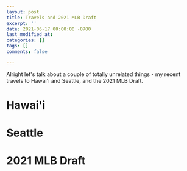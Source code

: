 ```yaml
---
layout: post
title: Travels and 2021 MLB Draft
excerpt: ''
date: 2021-06-17 00:00:00 -0700
last_modified_at: 
categories: []
tags: []
comments: false

---
```

Alright let's talk about a couple of totally unrelated things - my recent travels to Hawai'i and Seattle, and the 2021 MLB Draft.

# Hawai'i

# Seattle

# 2021 MLB Draft